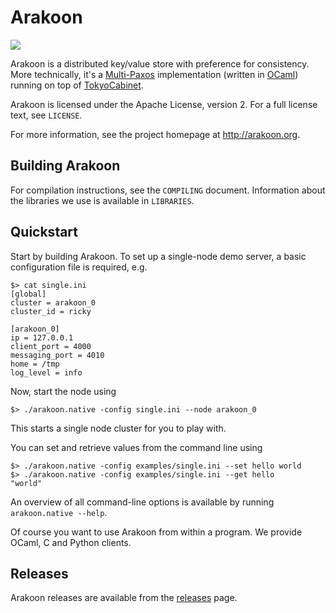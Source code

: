 Arakoon
=======
![](https://travis-ci.org/Incubaid/arakoon.svg?branch=1.8)

Arakoon is a distributed key/value store with preference for consistency. More technically, it's a [Multi-Paxos](http://en.wikipedia.org/wiki/Paxos_%28computer_science%29#Multi-Paxos) implementation (written in [OCaml](http://ocaml.org/)) running on top of [TokyoCabinet](http://fallabs.com/tokyocabinet/).

Arakoon is licensed under the Apache License, version 2. For a full license text, see `LICENSE`.

For more information, see the project homepage at http://arakoon.org.

Building Arakoon
----------------
For compilation instructions, see the `COMPILING` document.
Information about the libraries we use is available in `LIBRARIES`.

Quickstart
----------
Start by building Arakoon. To set up a single-node demo server, a basic configuration file is required, e.g.

```
$> cat single.ini
[global]
cluster = arakoon_0
cluster_id = ricky

[arakoon_0]
ip = 127.0.0.1
client_port = 4000
messaging_port = 4010
home = /tmp
log_level = info
```

Now, start the node using

```
$> ./arakoon.native -config single.ini --node arakoon_0
```

This starts a single node cluster for you to play with.

You can set and retrieve values from the command line using

```
$> ./arakoon.native -config examples/single.ini --set hello world
$> ./arakoon.native -config examples/single.ini --get hello
"world"
```

An overview of all command-line options is available by running `arakoon.native --help`.

Of course you want to use Arakoon from within a program. We provide OCaml, C and Python clients.

Releases
--------
Arakoon releases are available from the [releases](https://github.com/openvstorage/arakoon/releases) page. 
